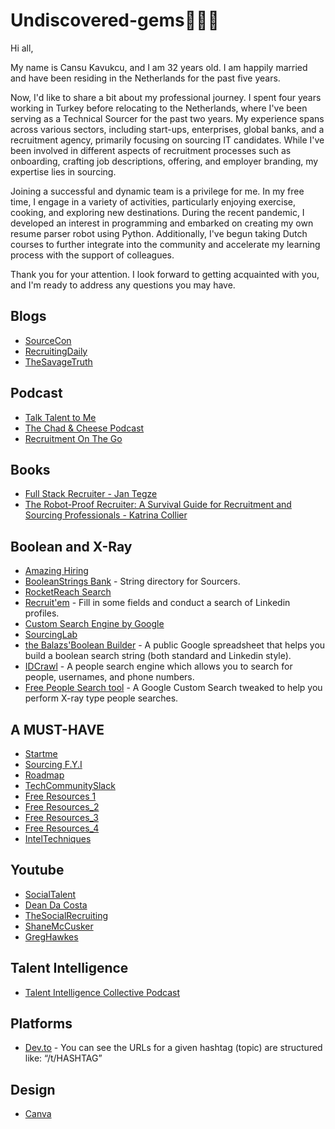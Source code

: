 # Undiscovered-gems🧚🏻‍♀️


Hi all, 

My name is Cansu Kavukcu, and I am 32 years old. I am happily married and have been residing in the Netherlands for the past five years.

Now, I'd like to share a bit about my professional journey. I spent four years working in Turkey before relocating to the Netherlands, where I've been serving as a Technical Sourcer for the past two years. My experience spans across various sectors, including start-ups, enterprises, global banks, and a recruitment agency, primarily focusing on sourcing IT candidates. While I've been involved in different aspects of recruitment processes such as onboarding, crafting job descriptions, offering, and employer branding, my expertise lies in sourcing.

Joining a successful and dynamic team is a privilege for me. In my free time, I engage in a variety of activities, particularly enjoying exercise, cooking, and exploring new destinations. During the recent pandemic, I developed an interest in programming and embarked on creating my own resume parser robot using Python. Additionally, I've begun taking Dutch courses to further integrate into the community and accelerate my learning process with the support of colleagues.

Thank you for your attention. I look forward to getting acquainted with you, and I'm ready to address any questions you may have.

 
## Blogs
- [SourceCon](https://www.sourcecon.com/)
- [RecruitingDaily](https://recruitingdaily.com/)
- [TheSavageTruth](https://gregsavage.com.au/the-savage-truth/)

## Podcast
- [Talk Talent to Me](http://www.talktalenttome.com/)
- [The Chad & Cheese Podcast](https://www.chadcheese.com/)
- [Recruitment On The Go](https://podcasts.apple.com/gb/podcast/recruitment-on-the-go/id1469026502)

## Books
- [Full Stack Recruiter - Jan Tegze](https://www.amazon.com/Full-Stack-Recruiter-Modern-Recruiters/dp/1976130735)
- [The Robot-Proof Recruiter: A Survival Guide for Recruitment and Sourcing Professionals - Katrina Collier](https://www.amazon.com/Robot-Proof-Recruiter-Survival-Recruitment-Professionals-ebook-dp-B07VZVYXSN/dp/B07VZVYXSN/ref=mt_kindle?_encoding=UTF8&me=&qid=)

## Boolean and X-Ray
- [Amazing Hiring](https://chrome.google.com/webstore/detail/amazinghiring/didkfdopbffjkpolefhpcjkohcpalicd?hl=en)
- [BooleanStrings Bank](https://scoperac.com/booleanstringbank/) - String directory for Sourcers. 
- [RocketReach Search](https://rocketreach.co/person?start=1&pageSize=10&keyword=cansu%20kavukcu) 
- [Recruit'em](https://recruitin.net/?sthash.XlJZW4gy.mjjo&goback=%2Egde_2607097_member_259682108) - Fill in some fields and conduct a search of Linkedin profiles.
- [Custom Search Engine by Google](https://cse.google.com/)
- [SourcingLab](https://www.sourcinglab.io/)
- [the Balazs'Boolean Builder](https://docs.google.com/spreadsheets/d/1v27Oybrv9H5sn3MMD76clLp2B4mwhA7OtUkfQzlNu8w/edit#gid=413477126) - A public Google spreadsheet that helps you build a boolean search string (both standard and Linkedin style).
- [IDCrawl](https://www.idcrawl.com/) - A people search engine which allows you to search for people, usernames, and phone numbers.
- [Free People Search tool](https://freepeoplesearchtool.com/#gsc.tab=0) - A Google Custom Search tweaked to help you perform X-ray type people searches.

## A MUST-HAVE
- [Startme](https://start.me/p/GE7Ebm/ssar)
- [Sourcing F.Y.I](https://ohsusannamarie.com/2018/07/13/recommended-viewing-the-best-recruitment-youtube-channels-of-2018/)
- [Roadmap](https://roadmap.sh/)
- [TechCommunitySlack](https://github.com/thisdot/tech-community-slacks/blob/master/README.md)
- [Free Resources 1](https://start.me/p/GE7Ebm/ssar)
- [Free Resources_2](https://start.me/p/aLAeEp/ssar-2)
- [Free Resources_3](https://start.me/p/GEOaz8/ssar-3)
- [Free Resources_4](https://start.me/p/q64ONA/ssar-4)
- [IntelTechniques](https://inteltechniques.com/tools/index.html)

## Youtube
- [SocialTalent](https://www.youtube.com/c/socialtalent/videos)
- [Dean Da Costa](https://www.youtube.com/c/DeanDaCostathesearchauthority/videos)
- [TheSocialRecruiting](https://www.youtube.com/channel/UCP0SghvTPgCSqi0noNFUVYA)
- [ShaneMcCusker](https://www.youtube.com/user/Recruitmentmanager/videos)
- [GregHawkes](https://www.youtube.com/c/GregHawkes-SourcingIRL/videos)

## Talent Intelligence 
- [Talent Intelligence Collective Podcast](https://podcasts.apple.com/us/podcast/talent-intelligence-collective-podcast/id1533634924)

## Platforms
- [Dev.to](https://dev.to/) - You can see the URLs for a given hashtag (topic) are structured like: “/t/HASHTAG”

## Design
- [Canva](https://www.canva.com/)

